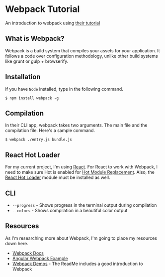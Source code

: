 # Webpack Tutorial
An introduction to webpack using [their tutorial](http://webpack.github.io/docs/tutorials/getting-started/)

## What is Webpack?
Webpack is a build system that compiles your assets for your application. It follows a code over configuration methodology, unlike other build systems like grunt or gulp + browserify. 

## Installation

If you have `Node` installed, type in the following command.

```
$ npm install webpack -g
```

## Compilation

In their CLI app, webpack takes two arguments. The main file and the compilation file. Here's a sample command.

```
$ webpack ./entry.js bundle.js
```

## React Hot Loader
For my current project, I'm using [React](http://facebook.github.io/react/). For React to work with Webpack, I need to make sure Hot is enabled for [Hot Module Replacement](http://webpack.github.io/docs/hot-module-replacement-with-webpack.html). Also, the [React Hot Loader](http://gaearon.github.io/react-hot-loader/) module must be installed as well.

## CLI

* `--progress` - Shows progress in the terminal output during compilation
* `--colors` - Shows compilation in a beautiful color output

## Resources

As I'm researching more about Webpack, I'm going to place my resources down here.

* [Webpack Docs](http://webpack.github.io/docs/)
* [Angular Webpack Example](https://github.com/jeffling/angular-webpack-example)
* [Webpack Demos](https://github.com/ruanyf/webpack-demos) - The ReadMe includes a good introduction to Webpack

